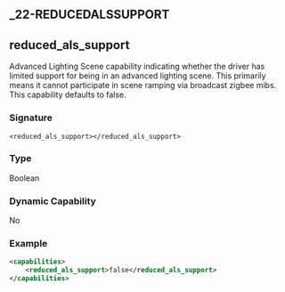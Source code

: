 ## _22-REDUCEDALSSUPPORT
## reduced\_als\_support

Advanced Lighting Scene capability indicating whether the driver has limited support for being in an advanced lighting scene.  This primarily means it cannot participate in scene ramping via broadcast zigbee mibs. This capability defaults to false.


### Signature

`<reduced_als_support></reduced_als_support>`


### Type

Boolean


### Dynamic Capability

No


### Example

```xml
<capabilities>
    <reduced_als_support>false</reduced_als_support>
</capabilities>
```
